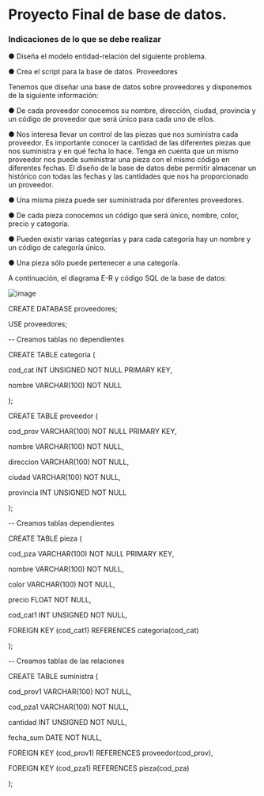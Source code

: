 # Proyecto Final de base de datos.
### Indicaciones de lo que se debe realizar

● Diseña el modelo entidad-relación del siguiente problema.

● Crea el script para la base de datos.
Proveedores

Tenemos que diseñar una base de datos sobre proveedores y disponemos de
la siguiente información:

● De cada proveedor conocemos su nombre, dirección, ciudad, provincia y
un código de proveedor que será único para cada uno de ellos.

● Nos interesa llevar un control de las piezas que nos suministra cada
proveedor. Es importante conocer la cantidad de las diferentes piezas
que nos suministra y en qué fecha lo hace. Tenga en cuenta que un
mismo proveedor nos puede suministrar una pieza con el mismo código
en diferentes fechas. El diseño de la base de datos debe permitir
almacenar un histórico con todas las fechas y las cantidades que nos ha
proporcionado un proveedor.

● Una misma pieza puede ser suministrada por diferentes proveedores.

● De cada pieza conocemos un código que será único, nombre, color,
precio y categoría.

● Pueden existir varias categorías y para cada categoría hay un nombre y
un código de categoría único.

● Una pieza sólo puede pertenecer a una categoría.

A continuación, el diagrama E-R y código SQL de la base de datos:

![image](https://user-images.githubusercontent.com/104698382/174450647-1e865af7-b897-4943-bbb7-abc8a0ee770d.png)



CREATE DATABASE proveedores;


USE proveedores;


-- Creamos tablas no dependientes 


CREATE TABLE categoria ( 

  cod_cat INT UNSIGNED NOT NULL PRIMARY KEY,
  
  nombre VARCHAR(100) NOT NULL
  
); 


CREATE TABLE proveedor ( 

  cod_prov VARCHAR(100) NOT NULL PRIMARY KEY,
  
  nombre VARCHAR(100) NOT NULL,
  
  direccion VARCHAR(100) NOT NULL,
  
  ciudad VARCHAR(100) NOT NULL,
  
  provincia INT UNSIGNED NOT NULL
  
); 


-- Creamos tablas dependientes 


CREATE TABLE pieza ( 

  cod_pza VARCHAR(100) NOT NULL PRIMARY KEY,
  
  nombre VARCHAR(100) NOT NULL,
  
  color VARCHAR(100) NOT NULL,
  
  precio FLOAT NOT NULL,
  
  cod_cat1 INT UNSIGNED NOT NULL,
  
  FOREIGN KEY (cod_cat1) REFERENCES categoria(cod_cat)
  
); 



-- Creamos tablas de las relaciones 


CREATE TABLE suministra (

  cod_prov1 VARCHAR(100) NOT NULL,
  
  cod_pza1 VARCHAR(100) NOT NULL,
  
  cantidad INT UNSIGNED NOT NULL,
  
  fecha_sum DATE NOT NULL,
  
  FOREIGN KEY (cod_prov1) REFERENCES proveedor(cod_prov),
  
  FOREIGN KEY (cod_pza1) REFERENCES pieza(cod_pza)
  
); 


